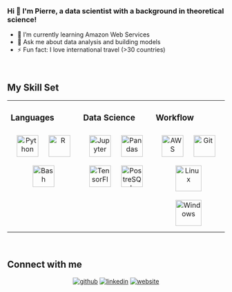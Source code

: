 ### Hi 👋 I'm Pierre, a data scientist with a background in theoretical science! 

- 🌱 I’m currently learning Amazon Web Services
- 💬 Ask me about data analysis and building models
- ⚡ Fun fact: I love international travel (>30 countries)
<br/>

## My Skill Set

<table>
<tr>
<td valign="top" width="33%">

### Languages

<div align="center">  
<img style="margin: 10px" src="https://img.shields.io/badge/python%20-%2314354C.svg?&style=for-the-badge&logo=python&logoColor=white" alt="Python" height="50" /> 
<img style="margin: 10px" src="https://img.shields.io/badge/r-%23276DC3.svg?&style=for-the-badge&logo=r&logoColor=white" alt="R" height="50" />    
<img style="margin: 10px" src="https://img.shields.io/badge/shell_script%20-%23121011.svg?&style=for-the-badge&logo=gnu-bash&logoColor=white" alt="Bash" height="50" />  
</div>

</td>
<td valign="top" width="33%">

### Data Science

<div align="center">
<img style="margin: 10px" src="https://img.shields.io/badge/Jupyter%20-%23F37626.svg?&style=for-the-badge&logo=Jupyter&logoColor=white" alt="Jupyter" height="50" />  
<img style="margin: 10px" src="https://img.shields.io/badge/pandas%20-%23150458.svg?&style=for-the-badge&logo=pandas&logoColor=white" alt="Pandas" height="50" /> 
<img style="margin: 10px" src="https://img.shields.io/badge/TensorFlow%20-%23FF6F00.svg?&style=for-the-badge&logo=TensorFlow&logoColor=white" alt="TensorFlow" height="50" />
<img style="margin: 10px" src="https://img.shields.io/badge/postgres-%23316192.svg?&style=for-the-badge&logo=postgresql&logoColor=white" alt="PostreSQL" height="50" />
</div>

</td>
<td valign="top" width="33%">

### Workflow

<div align="center">
<img style="margin: 10px" src="https://img.shields.io/badge/AWS%20-%23FF9900.svg?&style=for-the-badge&logo=amazon-aws&logoColor=white" alt="AWS" height="50" />
<img style="margin: 10px" src="https://img.shields.io/badge/git%20-%23F05033.svg?&style=for-the-badge&logo=git&logoColor=white" alt="Git" height="50" /> 
<img style="margin: 10px" src="https://devicons.github.io/devicon/devicon.git/icons/linux/linux-original.svg" alt="Linux" height="60" />
<img style="margin: 10px" src="https://www.vectorlogo.zone/logos/microsoft/microsoft-icon.svg" alt="Windows" height="60" />    
</div>

</td>
</tr>
</table>

<br/>

## Connect with me

<p align="center">
  <a href="https://github.com/pierrewinter"><img src=https://img.shields.io/badge/github-%2324292e.svg?&style=for-the-badge&logo=github&logoColor=white alt=github style="margin-bottom: 5px;" /></a>
  <a href="https://www.linkedin.com/in/pierre-mw/"><img src=https://img.shields.io/badge/linkedin-%231E77B5.svg?&style=for-the-badge&logo=linkedin&logoColor=white alt=linkedin style="margin-bottom: 5px;" /></a>
  <a href="https://pierrewinter.github.io/" target="_blank"><img src="https://img.shields.io/badge/WEBSITE%20-%23107C10.svg?&style=for-the-badge&logo=google-chrome&logoColor=white" alt=website style="margin-bottom: 5px;" /></a>
</p>

<br/>
